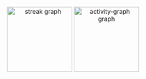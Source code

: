 <br clear="both">

<div align="center">
  <img src="https://streak-stats.demolab.com?user=leonardo-toffalini&locale=en&mode=weekly&theme=rose_pine&hide_border=true&border_radius=5&date_format=%5BY%20%5DM%20j" height="150" alt="streak graph"  />
  <img src="https://github-readme-activity-graph.vercel.app/graph?username=leonardo-toffalini&area=true&hide_border=true&theme=tokyo-night&hide_title=false" height="150" alt="activity-graph graph"  />
</div>
